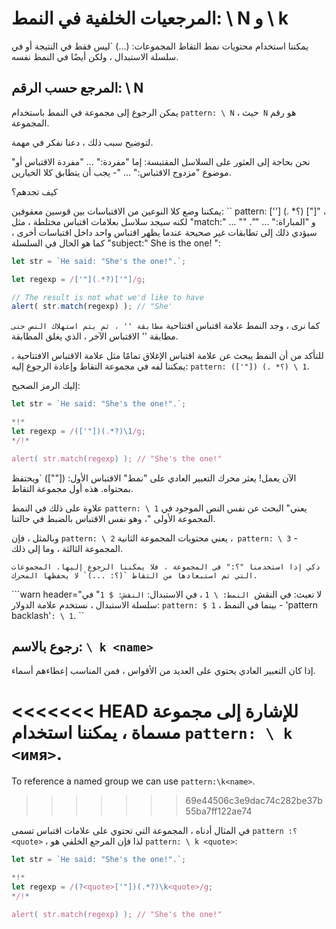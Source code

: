 # المرجعيات الخلفية في النمط: \ N و \ k <name>

يمكننا استخدام محتويات نمط التقاط المجموعات: (...) `ليس فقط في النتيجة أو في سلسلة الاستبدال ، ولكن أيضًا في النمط نفسه.

## المرجع حسب الرقم: \ N

يمكن الرجوع إلى مجموعة في النمط باستخدام `pattern: \ N` ، حيث` N` هو رقم المجموعة.

لتوضيح سبب ذلك ، دعنا نفكر في مهمة.

نحن بحاجة إلى العثور على السلاسل المقتبسة: إما "مفردة:" ... "مفردة الاقتباس أو" موضوع "مزدوج الاقتباس:" ... "- يجب أن يتطابق كلا الخيارين.

كيف تجدهم؟

يمكننا وضع كلا النوعين من الاقتباسات بين قوسين معقوفين: `` pattern: [''] (. *؟) ["]" ، لكنه سيجد سلاسل بعلامات اقتباس مختلطة ، مثل "match:" ... "" و "المباراة:" ... "". سيؤدي ذلك إلى تطابقات غير صحيحة عندما يظهر اقتباس واحد داخل اقتباسات أخرى ، كما هو الحال في السلسلة "subject:" She is the one! ":

```js run
let str = `He said: "She's the one!".`;

let regexp = /['"](.*?)['"]/g;

// The result is not what we'd like to have
alert( str.match(regexp) ); // "She'
```

كما نرى ، وجد النمط علامة اقتباس افتتاحية `` مطابقة '' ، ثم يتم استهلاك النص حتى `` مطابقة '' الاقتباس الآخر ، الذي يغلق المطابقة.

للتأكد من أن النمط يبحث عن علامة اقتباس الإغلاق تمامًا مثل علامة الاقتباس الافتتاحية ، يمكننا لفه في مجموعة التقاط وإعادة الرجوع إليه: `pattern: (['"]) (. *؟) \ 1`.

إليك الرمز الصحيح:

```js run
let str = `He said: "She's the one!".`;

*!*
let regexp = /(['"])(.*?)\1/g;
*/!*

alert( str.match(regexp) ); // "She's the one!"
```

الآن يعمل! يعثر محرك التعبير العادي على "نمط" الاقتباس الأول: ([""]) `ويحتفظ بمحتواه. هذه أول مجموعة التقاط.

علاوة على ذلك في النمط `pattern: \ 1` يعني" البحث عن نفس النص الموجود في المجموعة الأولى "، وهو نفس الاقتباس بالضبط في حالتنا.

وبالمثل ، فإن `pattern: \ 2` يعني محتويات المجموعة الثانية ،` pattern: \ 3` - المجموعة الثالثة ، وما إلى ذلك.

`` ذكي
إذا استخدمنا "؟:" في المجموعة ، فلا يمكننا الرجوع إليها. المجموعات التي تم استبعادها من التقاط `(؟: ...)` لا يحفظها المحرك.
``

```warn header="لا تعبث: في النقش` النمط: \ 1` ، في الاستبدال: `النقش: $ 1`"
في سلسلة الاستبدال ، نستخدم علامة الدولار: `pattern: $ 1` ، بينما في النمط - 'pattern backlash'`: \ 1`.
``

## رجوع بالاسم: `\ k <name>`

إذا كان التعبير العادي يحتوي على العديد من الأقواس ، فمن المناسب إعطاءهم أسماء.

<<<<<<< HEAD
للإشارة إلى مجموعة مسماة ، يمكننا استخدام `pattern: \ k <имя>`.
=======
To reference a named group we can use `pattern:\k<name>`.
>>>>>>> 69e44506c3e9dac74c282be37b55ba7ff122ae74

في المثال أدناه ، المجموعة التي تحتوي على علامات اقتباس تسمى `pattern :؟ <quote>` ، لذا فإن المرجع الخلفي هو `pattern: \ k <quote>`:

```js run
let str = `He said: "She's the one!".`;

*!*
let regexp = /(?<quote>['"])(.*?)\k<quote>/g;
*/!*

alert( str.match(regexp) ); // "She's the one!"
```

